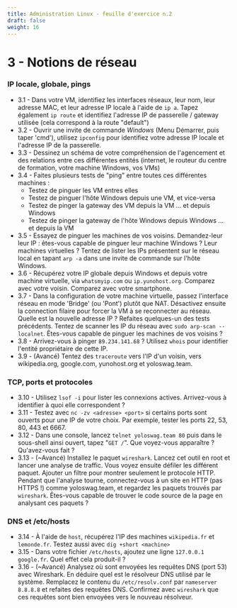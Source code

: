 ```yaml
---
title: Administration Linux - feuille d'exercice n.2
draft: false
weight: 16
---
```


# 3 - Notions de réseau

### IP locale, globale, pings

- 3.1 - Dans votre VM, identifiez les interfaces réseaux, leur nom, leur adresse MAC, et leur adresse IP locale à l'aide de `ip a`. Tapez également `ip route` et identifiez l'adresse IP de passerelle / gateway utilisée (cela correspond à la route "default")
- 3.2 - Ouvrir une invite de commande _Windows_ (Menu Démarrer, puis taper 'cmd'), utilisez `ipconfig` pour identifiez votre adresse IP locale et l'adresse IP de la passerelle.
- 3.3 - Dessinez un schéma de votre compréhension de l'agencement et des relations entre ces différentes entités (internet, le routeur du centre de formation, votre machine Windows, vos VMs)
- 3.4 - Faites plusieurs tests de "ping" entre toutes ces différentes machines :
  - Testez de pinguer les VM entres elles
  - Testez de pinguer l'hôte Windows depuis une VM, et vice-versa
  - Testez de pinger la gateway des VM depuis la VM ... et depuis Windows
  - Testez de pinger la gateway de l'hôte Windows depuis Windows ... et depuis la VM
- 3.5 - Essayez de pinguer les machines de vos voisins. Demandez-leur leur IP : êtes-vous capable de pinguer leur machine Windows ? Leur machines virtuelles ? Tentez de lister les IPs présentent sur le réseau local en tapant `arp -a` dans une invite de commande sur l'hôte Windows.
- 3.6 - Récupérez votre IP globale depuis Windows et depuis votre machine virtuelle, via `whatsmyip.com` ou `ip.yunohost.org`. Comparez avec votre voisin. Comparez avec votre smartphone.
- 3.7 - Dans la configuration de votre machine virtuelle, passez l'interface réseau en mode 'Bridge' (ou 'Pont') plutôt que NAT. Désactivez ensuite la connection filaire pour forcer la VM à se reconnecter au réseau. Quelle est la nouvelle adresse IP ? Refaites quelques-un des tests précédents. Tentez de scanner les IP du réseau avec `sudo arp-scan --localnet`. Êtes-vous capable de pinguer les machines de vos voisins ?
- 3.8 - Arrivez-vous à pinger `89.234.141.68` ? Utilisez `whois` pour identifier l'entité propriétaire de cette IP.
- 3.9 - (Avancé) Tentez des `traceroute` vers l'IP d'un voisin, vers wikipedia.org, google.com, yunohost.org et yoloswag.team.

### TCP, ports et protocoles

- 3.10 - Utilisez `lsof -i` pour lister les connexions actives. Arrivez-vous à identifier à quoi elle correspondent ?
- 3.11 - Testez avec `nc -zv <adresse> <port>` si certains ports sont ouverts pour une IP de votre choix. Par exemple, tester les ports 22, 53, 80, 443 et 6667.
- 3.12 - Dans une console, lancez `telnet yoloswag.team 80` puis dans le sous-shell ainsi ouvert, tapez "`GET /`". Que voyez-vous apparaître ? Qu'avez-vous fait ?
- 3.13 - (~Avancé) Installez le paquet `wireshark`. Lancez cet outil en root et lancer une analyse de traffic. Vous voyez ensuite défiler les différent paquet. Ajouter un filtre pour montrer seulement le protocole HTTP. Pendant que l'analyse tourne, connectez-vous à un site en HTTP (pas HTTPS !) comme yoloswag.team, et regardez les paquets trouvés par `wireshark`. Êtes-vous capable de trouver le code source de la page en analysant ces paquets ?

### DNS et /etc/hosts

- 3.14 - À l'aide de `host`, récupérez l'IP des machines `wikipedia.fr` et `lemonde.fr`. Testez aussi avec `dig +short <machine>`
- 3.15 - Dans votre fichier `/etc/hosts`, ajoutez une ligne `127.0.0.1 google.fr`. Quel effet cela produit-il ?
- 3.16 - (~Avancé) Analysez où sont envoyées les requêtes DNS (port 53) avec Wireshark. En déduire quel est le résolveur DNS utilisé par le système. Remplacez le contenu du `/etc/resolv.conf` par `nameserver 8.8.8.8` et refaites des requêtes DNS. Confirmez avec `wireshark` que ces requêtes sont bien envoyées vers le nouveau résolveur.

<!-- # 4 - Notions de cryptographie

- 4.0 - Installer `gpg` si le programme n'est pas déjà présent
- 4.1 - Générer une clef GPG avec `gpg --full-generate-key`.
- 4.2 - Récupérer la clef GPG du formateur puis l'importer avec `gpg --import <chemin_vers_la_clef>`. S'assurer que la clef a bien été importée avec `gpg --list-key`.
- 4.3 - Écrire un court message pour le formateur dans un fichier (par exemple, 'Je fais du chiffrement !') puis chiffrer ce fichier avec `gpg --encrypt --armor <fichier>`.
- 4.4 - Exportez votre clef publique avec `gpg --armor --export you@example.com > mykey.asc`
- 4.5 - Envoyer un mail au formateur (éventuellement depuis `throwawaymail.com`) avec le message chiffré **et votre clef publique**.
- 4.6 - Attendre une réponse, et tenter de la déchiffrer avec `gpg --decrypt`. -->
